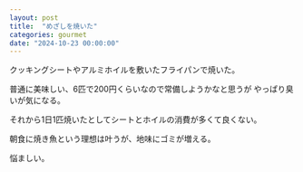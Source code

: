 ```yaml
---
layout: post
title:  "めざしを焼いた"
categories: gourmet
date: "2024-10-23 00:00:00"
---
```


クッキングシートやアルミホイルを敷いたフライパンで焼いた。

普通に美味しい、6匹で200円くらいなので常備しようかなと思うが
やっぱり臭いが気になる。

それから1日1匹焼いたとしてシートとホイルの消費が多くて良くない。

朝食に焼き魚という理想は叶うが、地味にゴミが増える。

悩ましい。
